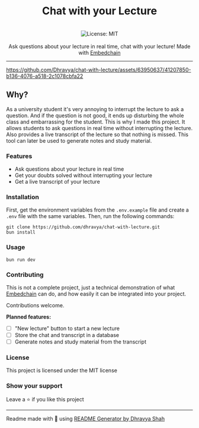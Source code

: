 <div align="center">
<h1 align="center">Chat with your Lecture</h1>
<br />
<img alt="License: MIT" src="https://img.shields.io/badge/License-MIT-blue.svg" /><br>
<br>
Ask questions about your lecture in real time, chat with your lecture! Made with <a href='https://embedchain.ai'>Embedchain</a>
</div>

***
https://github.com/Dhravya/chat-with-lecture/assets/63950637/41207850-b136-4076-a518-2c1078cbfa22

## Why?

As a university student it's very annoying to interrupt the lecture to ask a question. And if the question is not good, it ends up disturbing the whole class and embarrassing for the student. This is why I made this project. It allows students to ask questions in real time without interrupting the lecture. Also provides a live transcript of the lecture so that nothing is missed. This tool can later be used to generate notes and study material.

### Features

- Ask questions about your lecture in real time
- Get your doubts solved without interrupting your lecture
- Get a live transcript of your lecture

### Installation

First, get the environment variables from the `.env.example` file and create a `.env` file with the same variables. Then, run the following commands:

```
git clone https://github.com/dhravya/chat-with-lecture.git
bun install
```

### Usage
```
bun run dev
```

### Contributing

This is not a complete project, just a technical demonstration of what [Embedchain](https://embedchain.ai) can do, and how easily it can be integrated into your project.

Contributions welcome.

**Planned features:**
- [ ] "New lecture" button to start a new lecture
- [ ] Store the chat and transcript in a database
- [ ] Generate notes and study material from the transcript

### License
This project is licensed under the MIT license

### Show your support
Leave a ⭐ if you like this project

***
Readme made with 💖 using [README Generator by Dhravya Shah](https://github.com/Dhravya/readme-generator)
